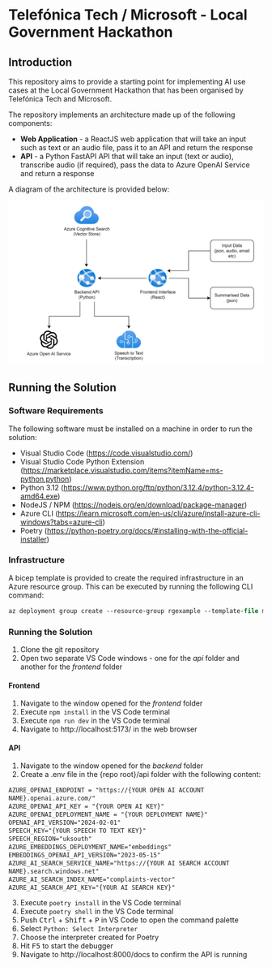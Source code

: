 # Telefónica Tech / Microsoft - Local Government Hackathon

## Introduction

This repository aims to provide a starting point for implementing AI use cases at the Local Government Hackathon that has been organised by Telefónica Tech and Microsoft.

The repository implements an architecture made up of the following components:

- **Web Application** - a ReactJS web application that will take an input such as text or an audio file, pass it to an API and return the response
- **API** - a Python FastAPI API that will take an input (text or audio), transcribe audio (if required), pass the data to Azure OpenAI Service and return a response

A diagram of the architecture is provided below:

![image](docs/images/architecture.png)

## Running the Solution

### Software Requirements

The following software must be installed on a machine in order to run the solution:

- Visual Studio Code (https://code.visualstudio.com/)
- Visual Studio Code Python Extension (https://marketplace.visualstudio.com/items?itemName=ms-python.python)
- Python 3.12 (https://www.python.org/ftp/python/3.12.4/python-3.12.4-amd64.exe)
- NodeJS / NPM (https://nodejs.org/en/download/package-manager)
- Azure CLI (https://learn.microsoft.com/en-us/cli/azure/install-azure-cli-windows?tabs=azure-cli)
- Poetry (https://python-poetry.org/docs/#installing-with-the-official-installer)

### Infrastructure

A bicep template is provided to create the required infrastructure in an Azure resource group. This can be executed by running the following CLI command:

```ps
az deployment group create --resource-group rgexample --template-file main.bicep --parameters councilName='councilNameExample'
```

### Running the Solution

1. Clone the git repository
2. Open two separate VS Code windows - one for the _api_ folder and another for the _frontend_ folder

#### Frontend

1. Navigate to the window opened for the _frontend_ folder
2. Execute `npm install` in the VS Code terminal
3. Execute `npm run dev` in the VS Code terminal
4. Navigate to http://localhost:5173/ in the web browser

#### API

1. Navigate to the window opened for the _backend_ folder
2. Create a .env file in the {repo root}/api folder with the following content:

```
AZURE_OPENAI_ENDPOINT = "https://{YOUR OPEN AI ACCOUNT NAME}.openai.azure.com/"
AZURE_OPENAI_API_KEY = "{YOUR OPEN AI KEY}"
AZURE_OPENAI_DEPLOYMENT_NAME = "{YOUR DEPLOYMENT NAME}"
OPENAI_API_VERSION="2024-02-01"
SPEECH_KEY="{YOUR SPEECH TO TEXT KEY}"
SPEECH_REGION="uksouth"
AZURE_EMBEDDINGS_DEPLOYMENT_NAME="embeddings"
EMBEDDINGS_OPENAI_API_VERSION="2023-05-15"
AZURE_AI_SEARCH_SERVICE_NAME="https://{YOUR AI SEARCH ACCOUNT NAME}.search.windows.net"
AZURE_AI_SEARCH_INDEX_NAME="complaints-vector"
AZURE_AI_SEARCH_API_KEY="{YOUR AI SEARCH KEY}"
```

3. Execute `poetry install` in the VS Code terminal
4. Execute `poetry shell` in the VS Code terminal
5. Push <kbd>Ctrl</kbd> + <kbd>Shift</kbd> + <kbd>P</kbd> in VS Code to open the command palette
6. Select `Python: Select Interpreter`
7. Choose the interpreter created for Poetry
8. Hit <kbd>F5</kbd> to start the debugger
9. Navigate to http://localhost:8000/docs to confirm the API is running
